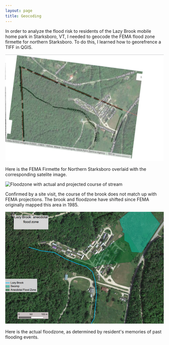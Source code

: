 ```yaml
---
layout: page
title: Geocoding
---
```


In order to analyze the flood risk to residents of the Lazy Brook mobile home park in Starksboro, VT, I needed to geocode the FEMA flood zone firmette for northern Starksboro.
To do this, I learned how to georefrence a TIFF in QGIS.


![Firmette Overlaid with Satalite Image](assets/firmettelayering.png "Firmette Overlay")

Here is the FEMA Firmette for Northern Starksboro overlaid with the corresponding satelite image.

![Floodzone with actual and projected course of stream](assets/lazybrookFEMAfloodzone.png "Lazy Brook FEMA Floodzone")

Confirmed by a site visit, the course of the brook does not match up with FEMA projections.
The brook and floodzone have shifted since FEMA originally mapped this area in 1985.


![Anecdotal Floodzone](assets/lazybrookanecdotalfloodzone.png "Anecdotal Floodzone")

Here is the actual floodzone, as determined by resident's memories of past flooding events.
